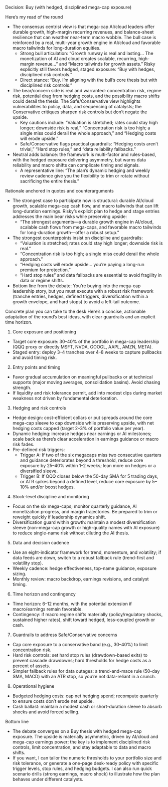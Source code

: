 Decision: Buy (with hedged, disciplined mega-cap exposure)

Here’s my read of the round
- The consensus centrist view is that mega-cap AI/cloud leaders offer durable growth, high-margin recurring revenues, and balance-sheet resilience that can weather near-term macro wobble. The bull case is reinforced by a real, multi-year growth engine in AI/cloud and favorable macro tailwinds for long-duration equities.
  - Strong bull articulation: “Growth runway is real and lasting… The monetization of AI and cloud creates scalable, recurring, high-margin revenue…” and “Macro tailwinds for growth assets.” Risky explicitly still favors hedged, staged exposure: “Buy with hedges, disciplined risk controls.”
  - Direct stance: “Buy. I’m aligning with the bull’s core thesis but with disciplined risk controls.”
- The bear/concern side is real and warranted: concentration risk, regime risk, potential drag from hedging costs, and the possibility macro shifts could derail the thesis. The Safe/Conservative view highlights vulnerabilities to policy, data, and sequencing of catalysts; the Conservative critiques sharpen risk controls but don’t negate the upside.
  - Key cautions include: “Valuation is stretched; rates could stay high longer; downside risk is real,” “Concentration risk is too high; a single miss could derail the whole approach,” and “Hedging costs will erode upside.”
  - Safe/Conservative flags practical guardrails: “Hedging costs aren’t trivial,” “Hard stop rules,” and “data reliability fallbacks.”
- Neutral adds balance: the framework is multi-factor and rules-based, with the hedged exposure delivering asymmetry, but warns data reliability and macro shifts can complicate timing and signals.
  - A representative line: “The plan’s dynamic hedging and weekly review cadence give you the flexibility to trim or rotate without sacrificing the entire thesis.”

Rationale anchored in quotes and counterarguments
- The strongest case to participate now is structural: durable AI/cloud growth, scalable mega-cap cash flow, and macro tailwinds that can lift long-duration earnings. Risky’s explicit plan to hedge and stage entries addresses the main bear risks while preserving upside:
  - “The strongest arguments—a durable growth engine in AI/cloud, scalable cash flows from mega-caps, and favorable macro tailwinds for long-duration growth—offer a robust setup.”
- The strongest counterpoints insist on discipline and guardrails:
  - “Valuation is stretched; rates could stay high longer; downside risk is real.”
  - “Concentration risk is too high; a single miss could derail the whole approach.”
  - “Hedging costs will erode upside… you’re paying a long-run premium for protection.”
  - “Hard stop rules” and data fallbacks are essential to avoid fragility in data or regime shifts.
- Bottom line from the debate: You’re buying into the mega-cap leadership story, but you must execute with a robust risk framework (tranche entries, hedges, defined triggers, diversification within a growth envelope, and hard stops) to avoid a left-tail outcome.

Concrete plan you can take to the desk
Here’s a concise, actionable adaptation of the round’s best ideas, with clear guardrails and an explicit time horizon.

1) Core exposure and positioning
- Target core exposure: 30–40% of the portfolio in mega-cap leadership (QQQ proxy or directly MSFT, NVDA, GOOGL, AAPL, AMZN, META).
- Staged entry: deploy 3–4 tranches over 4–8 weeks to capture pullbacks and avoid timing risk.

2) Entry points and timing
- Favor gradual accumulation on meaningful pullbacks or at technical supports (major moving averages, consolidation basins). Avoid chasing strength.
- If liquidity and risk tolerance permit, add into modest dips during market weakness not driven by fundamental deterioration.

3) Hedging and risk controls
- Hedge design: cost-efficient collars or put spreads around the core mega-cap sleeve to cap downside while preserving upside, with net hedging costs capped (target 2–3% of portfolio value per year).
- Dynamic hedging: increase hedges near earnings or AI milestones; scale back as there’s clear acceleration in earnings guidance or macro risk fades.
- Pre-defined risk triggers:
  - Trigger A: If two of the six megacaps miss two consecutive quarters and guidance deteriorates beyond a threshold, reduce core exposure by 25–40% within 1–2 weeks; lean more on hedges or a diversified sleeve.
  - Trigger B: If QQQ closes below the 50-day SMA for 5 trading days, or ATR spikes beyond a defined level, reduce core exposure by 5–10% and/or boost hedges.

4) Stock-level discipline and monitoring
- Focus on the six mega-caps; monitor quarterly guidance, AI monetization progress, and margin trajectories. Be prepared to trim or reweight quickly if leadership dynamics shift.
- Diversification guard within growth: maintain a modest diversification sleeve (non-mega-cap growth or high-quality names with AI exposure) to reduce single-name risk without diluting the AI thesis.

5) Data and decision cadence
- Use an eight-indicator framework for trend, momentum, and volatility; if data feeds are down, switch to a robust fallback rule (trend-first and volatility stop).
- Weekly cadence: hedge effectiveness, top-name guidance, exposure sizing.
- Monthly review: macro backdrop, earnings revisions, and catalyst timing.

6) Time horizon and contingency
- Time horizon: 6–12 months, with the potential extension if macro/earnings remain favorable.
- Contingency: if macro regime shifts materially (policy/regulatory shocks, sustained higher rates), shift toward hedged, less-coupled growth or cash.

7) Guardrails to address Safe/Conservative concerns
- Cap core exposure to a conservative band (e.g., 30–40%) to limit concentration risk.
- Hard risk controls: set hard stop rules (drawdown-based exits) to prevent cascade drawdowns; hard thresholds for hedge costs as a percent of assets.
- Simpler fallback rules for data outages: a trend-and-mace rule (50-day SMA, MACD) with an ATR stop, so you’re not data-reliant in a crunch.

8) Operational hygiene
- Budgeted hedging costs: cap net hedging spend; recompute quarterly to ensure costs don’t erode net upside.
- Cash ballast: maintain a modest cash or short-duration sleeve to absorb shocks and avoid forced selling.

Bottom line
- The debate converges on a Buy thesis with hedged mega-cap exposure. The upside is materially asymmetric, driven by AI/cloud and mega-cap earnings power; the key is to implement disciplined risk controls, limit concentration, and stay adaptable to data and macro shifts.
- If you want, I can tailor the numeric thresholds to your portfolio size and risk tolerance, or generate a one-page desk-ready policy with specific trigger levels, stop rules, and hedging budgets. I can also run quick scenario drills (strong earnings, macro shock) to illustrate how the plan behaves under different catalysts.